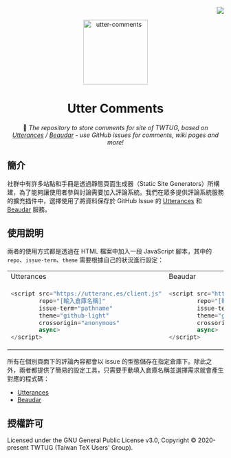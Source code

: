 <!-- Badge for License -->
<div align="right">

  [![](https://img.shields.io/github/license/TeXtw/utter-comments.svg?style=flat-square)](./LICENSE)

</div>

<!-- Logo, Title and Description -->
<div align="center">
  <img src="https://i.imgur.com/9mPRZCC.png" alt="utter-comments" height="150px">
</div>

</div>

<!-- Title and Description -->
<div align="center">

# Utter Comments

📌 _The repository to store comments for site of TWTUG, based on [Utterances](https://github.com/utterance/utterances) / [Beaudar](https://github.com/beaudar/beaudar) - use GitHub issues for comments, wiki pages and more!_

</div>

## 簡介

社群中有許多站點和手冊是透過靜態頁面生成器（Static Site Generators）所構建，為了能夠讓使用者參與討論需要加入評論系統。我們在眾多提供評論系統服務的擴充插件中，選擇使用了將資料保存於 GitHub Issue 的 [Utterances](https://github.com/utterance/utterances) 和 [Beaudar](https://github.com/beaudar/beaudar) 服務。

## 使用說明

兩者的使用方式都是透過在 HTML 檔案中加入一段 JavaScript 腳本，其中的 `repo`、`issue-term`、`theme` 需要根據自己的狀況進行設定：

<table>
<tr>
  <td>Utterances</td>
  <td>Beaudar</td>
</tr>

<tr>
  <td>

```javascript
<script src="https://utteranc.es/client.js"
        repo="[輸入倉庫名稱]"
        issue-term="pathname"
        theme="github-light"
        crossorigin="anonymous"
        async>
</script>
```

  </td>
  <td>

```javascript
<script src="https://beaudar.lipk.org/client.js"
        repo="[輸入倉庫名稱]"
        issue-term="pathname"
        theme="github-light"
        crossorigin="anonymous"
        async>
</script>
```
  </td>
</tr>
</table>

所有在個別頁面下的評論內容都會以 issue 的型態儲存在指定倉庫下。除此之外，兩者都提供了簡易的設定工具，只需要手動填入倉庫名稱並選擇需求就會產生對應的程式碼：

- [Utterances](https://utteranc.es/)
- [Beaudar](https://beaudar.lipk.org/)

## 授權許可

Licensed under the GNU General Public License v3.0, Copyright © 2020-present TWTUG (Taiwan TeX Users' Group).
